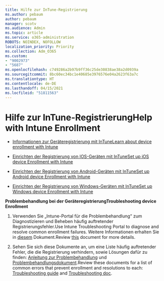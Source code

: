 ```yaml
---
title: Hilfe zur InTune-Registrierung
ms.author: pebaum
author: pebaum
manager: scotv
ms.audience: Admin
ms.topic: article
ms.service: o365-administration
ROBOTS: NOINDEX, NOFOLLOW
localization_priority: Priority
ms.collection: Adm_O365
ms.custom:
- "9002973"
- "5687"
ms.openlocfilehash: c749286a2b97b9ff36c25de30838ae38a2d0939a
ms.sourcegitcommit: 8bc60ec34bc1e40685e3976576e04a2623f63a7c
ms.translationtype: HT
ms.contentlocale: de-DE
ms.lasthandoff: 04/15/2021
ms.locfileid: "51811563"
---
```

# <a name="help-with-intune-enrollment"></a><span data-ttu-id="b18c1-102">Hilfe zur InTune-Registrierung</span><span class="sxs-lookup"><span data-stu-id="b18c1-102">Help with Intune Enrollment</span></span>


- [<span data-ttu-id="b18c1-103">Informationen zur Geräteregistrierung mit InTune</span><span class="sxs-lookup"><span data-stu-id="b18c1-103">Learn about device enrollment with Intune</span></span>](https://docs.microsoft.com/intune/device-enrollment)

- [<span data-ttu-id="b18c1-104">Einrichten der Registrierung von IOS-Geräten mit InTune</span><span class="sxs-lookup"><span data-stu-id="b18c1-104">Set up iOS device Enrollment with Intune</span></span>](https://docs.microsoft.com/intune/ios-enroll)

- [<span data-ttu-id="b18c1-105">Einrichten der Registrierung von Android-Geräten mit InTune</span><span class="sxs-lookup"><span data-stu-id="b18c1-105">Set up Android device Enrollment with Intune</span></span>](https://docs.microsoft.com/intune/android-enroll)

- [<span data-ttu-id="b18c1-106">Einrichten der Registrierung von Windows-Geräten mit InTune</span><span class="sxs-lookup"><span data-stu-id="b18c1-106">Set up Windows device Enrollment with Intune</span></span>](https://docs.microsoft.com/intune/windows-enroll)

<span data-ttu-id="b18c1-107">**Problembehandlung bei der Geräteregistrierung**</span><span class="sxs-lookup"><span data-stu-id="b18c1-107">**Troubleshooting device Enrollment**</span></span>

1. <span data-ttu-id="b18c1-108">Verwenden Sie „Intune-Portal für die Problembehandlung“ zum Diagnostizieren und Beheben häufig auftretender Registrierungsfehler.</span><span class="sxs-lookup"><span data-stu-id="b18c1-108">Use Intune Troubleshooting Portal to diagnose and resolve common enrollment failures.</span></span> <span data-ttu-id="b18c1-109">Weitere Informationen erhalten Sie in [diesem](https://docs.microsoft.com/intune/help-desk-operators) Dokument.</span><span class="sxs-lookup"><span data-stu-id="b18c1-109">Review [this](https://docs.microsoft.com/intune/help-desk-operators) document for more details.</span></span>

2. <span data-ttu-id="b18c1-110">Sehen Sie sich diese Dokumente an, um eine Liste häufig auftretender Fehler, die die Registrierung verhindern, sowie Lösungen dafür zu finden: [Anleitung zur Problembehandlung](https://support.microsoft.com/help/4469913/troubleshooting-windows-device-enrollment-problems-in-microsoft-intune) und [Problembehandlungsdokument](https://docs.microsoft.com/intune/troubleshoot-device-enrollment-in-intune).</span><span class="sxs-lookup"><span data-stu-id="b18c1-110">Review these documents for a list of common errors that prevent enrollment and resolutions to each: [Troubleshooting guide](https://support.microsoft.com/help/4469913/troubleshooting-windows-device-enrollment-problems-in-microsoft-intune) and [Troubleshooting doc](https://docs.microsoft.com/intune/troubleshoot-device-enrollment-in-intune).</span></span>
